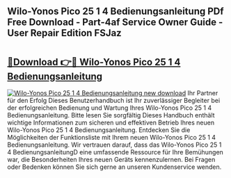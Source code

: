 ## Wilo-Yonos Pico 25 1 4 Bedienungsanleitung PDf Free Download - Part-4af Service Owner Guide - User Repair Edition FSJaz

# <h2><a href="http://df50tm0.blite.top/?on=Wilo-Yonos+Pico+25+1+4+Bedienungsanleitung">🔗Download 👉🔴 Wilo-Yonos Pico 25 1 4 Bedienungsanleitung</a></h2>

[![Wilo-Yonos Pico 25 1 4 Bedienungsanleitung new download](https://i.imgur.com/lujVjoI.png)](http://df50tm0.blite.top/?on=Wilo-Yonos+Pico+25+1+4+Bedienungsanleitung)
Ihr Partner für den Erfolg Dieses Benutzerhandbuch ist Ihr zuverlässiger Begleiter bei der erfolgreichen Bedienung und Wartung Ihres Wilo-Yonos Pico 25 1 4 Bedienungsanleitung. Bitte lesen Sie sorgfältig Dieses Handbuch enthält wichtige Informationen zum sicheren und effektiven Betrieb Ihres neuen Wilo-Yonos Pico 25 1 4 Bedienungsanleitung. Entdecken Sie die Möglichkeiten der Funktionsliste mit Ihrem neuen Wilo-Yonos Pico 25 1 4 Bedienungsanleitung. Wir vertrauen darauf, dass das Wilo-Yonos Pico 25 1 4 BedienungsanleitungD eine umfassende Ressource für Ihre Bemühungen war, die Besonderheiten Ihres neuen Geräts kennenzulernen. Bei Fragen oder Bedenken können Sie sich gerne an unseren Kundenservice wenden.
